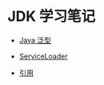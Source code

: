 # JDK 学习笔记

- [Java 泛型](./generic.md)

- [ServiceLoader](java.util/ServiceLoader.md)
- [引用](java.lang.ref/reference.md)
